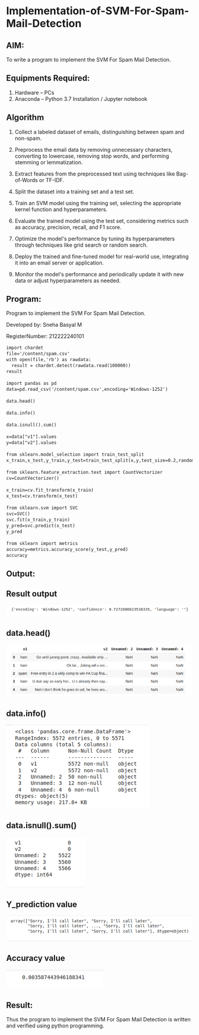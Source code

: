 # Implementation-of-SVM-For-Spam-Mail-Detection

## AIM:
To write a program to implement the SVM For Spam Mail Detection.

## Equipments Required:
1. Hardware – PCs
2. Anaconda – Python 3.7 Installation / Jupyter notebook

## Algorithm
1. Collect a labeled dataset of emails, distinguishing between spam and non-spam.

2. Preprocess the email data by removing unnecessary characters, converting to lowercase, removing stop words, and performing stemming or lemmatization.

3. Extract features from the preprocessed text using techniques like Bag-of-Words or TF-IDF.

4. Split the dataset into a training set and a test set.

5. Train an SVM model using the training set, selecting the appropriate kernel function and hyperparameters.

6. Evaluate the trained model using the test set, considering metrics such as accuracy, precision, recall, and F1 score.

7. Optimize the model's performance by tuning its hyperparameters through techniques like grid search or random search.

8. Deploy the trained and fine-tuned model for real-world use, integrating it into an email server or application.

9. Monitor the model's performance and periodically update it with new data or adjust hyperparameters as needed.

## Program:

Program to implement the SVM For Spam Mail Detection.

Developed by: Sneha Basyal M

RegisterNumber: 212222240101

```
import chardet
file='/content/spam.csv'
with open(file,'rb') as rawdata:
  result = chardet.detect(rawdata.read(100000))
result

import pandas as pd
data=pd.read_csv('/content/spam.csv',encoding='Windows-1252')

data.head()

data.info()

data.isnull().sum()

x=data["v1"].values
y=data["v2"].values

from sklearn.model_selection import train_test_split
x_train,x_test,y_train,y_test=train_test_split(x,y,test_size=0.2,random_state=0)

from sklearn.feature_extraction.text import CountVectorizer
cv=CountVectorizer()

x_train=cv.fit_transform(x_train)
x_test=cv.transform(x_test)

from sklearn.svm import SVC
svc=SVC()
svc.fit(x_train,y_train)
y_pred=svc.predict(x_test)
y_pred

from sklearn import metrics
accuracy=metrics.accuracy_score(y_test,y_pred)
accuracy
```

## Output:

## Result output
![Implementation-of-SVM-For-Spam-Mail-Detection](ml91.png)

## data.head()
![Implementation-of-SVM-For-Spam-Mail-Detection](ml92.png)

## data.info()
![Implementation-of-SVM-For-Spam-Mail-Detection](ml93.png)

## data.isnull().sum()
![Implementation-of-SVM-For-Spam-Mail-Detection](ml94.png)

## Y_prediction value
![Implementation-of-SVM-For-Spam-Mail-Detection](ml95.png)

## Accuracy value
![Implementation-of-SVM-For-Spam-Mail-Detection](ml96.png)


## Result:
Thus the program to implement the SVM For Spam Mail Detection is written and verified using python programming.
